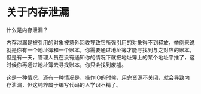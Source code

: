# 关于内存泄漏

什么是内存泄漏？

内存泄漏是被引用的对象被意外回收导致它所强引用的对象得不到释放，举例来说就是你有一个地址簿和一个账本，你需要通过地址簿才能寻找到与之对应的账本，但是有一天，管理人员在没有通知你的情况下就把地址簿上的某个地址平推了，这时候你再通过地址簿去寻找账本，你只会找到废墟。

这是一种情况，还有一种情况是，操作IO的时候，用完资源不关闭，就会导致内存泄漏，但这纯粹属于编写代码的人学识不精了。
